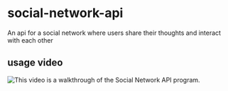 # social-network-api
An api for a social network where users share their thoughts and interact with each other

## usage video
![This video is a walkthrough of the Social Network API program.](./assets/API%20GIF%201.gif)